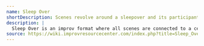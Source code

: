 ```yaml
---
name: Sleep Over
shortDescription: Scenes revolve around a sleepover and its participants.
description: |
  Sleep Over is an improv format where all scenes are connected to a central sleepover event, exploring the relationships, secrets, and stories of the participants.
source: https://wiki.improvresourcecenter.com/index.php?title=Sleep_Over
---
```

